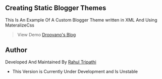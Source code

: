 ## Creating Static Blogger Themes
This Is An Example Of A Custom Blogger Theme written in XML And Using MateralizeCss
> View  Demo [Droovano's Blog](https://droovano.blogspot.com/)
## Author
Developed And Maintained By [Rahul Tripathi](https://github.com/rahultripathidev)

 - This Version is Currently Under Development and Is Unstable 
